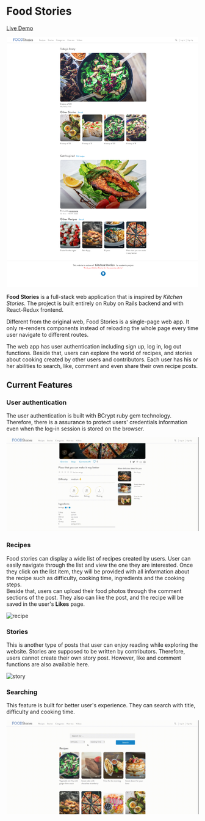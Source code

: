 # Food Stories

[Live Demo](https://food-stories.herokuapp.com/)

<img width="500px" style="margin-left: 50%;transform:translateX(-50%)" src="photos/screenshot:gifs/homepage.png"/>

**Food Stories** is a full-stack web application that is inspired by _Kitchen Stories_. The project is built entirely on Ruby on Rails backend and with React-Redux frontend.   

Different from the original web, Food Stories is a single-page web app. It only re-renders components instead of reloading the whole page every time user navigate to different routes.

The web app has user authentication including sign up, log in, log out functions. Beside that, users can explore the world of recipes, and stories about cooking created by other users and contributors. Each user has his or her abilities to search, like, comment and even share their own recipe posts.

## Current Features

### User authentication
The user authentication is built with BCrypt ruby gem technology. Therefore, there is a assurance to protect users' credentials information even when the log-in session is stored on the browser.

![auth](photos/screenshot:gifs/login.gif)

### Recipes
Food stories can display a wide list of recipes created by users. User can easily navigate through the list and view the one they are interested. Once they click on the list item, they will be provided with all information about the recipe such as difficulty, cooking time, ingredients and the cooking steps.   
Beside that, users can upload their food photos through the comment sections of the post. They also can like the post, and the recipe will be saved in the user's **Likes** page.

![recipe](photos/screenshot:gifs/recipe.gif)

### Stories
This is another type of posts that user can enjoy reading while exploring the website. Stories are supposed to be written by contributors. Therefore, users cannot create their own story post. However, like and comment functions are also available here.

![story](photos/screenshot:gifs/story.gif)

### Searching
This feature is built for better user's experience. They can search with title, difficulty and cooking time.

![search](photos/screenshot:gifs/search.gif)
